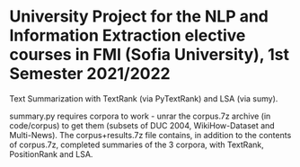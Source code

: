 # University Project for the NLP and Information Extraction elective courses in FMI (Sofia University), 1st Semester 2021/2022

Text Summarization with TextRank (via PyTextRank) and LSA (via sumy).

summary.py requires corpora to work - unrar the corpus.7z archive (in code/corpus) to get them (subsets of DUC 2004, WikiHow-Dataset and Multi-News). The corpus+results.7z file contains, in addition to the contents of corpus.7z, completed summaries of the 3 corpora, with TextRank, PositionRank and LSA.
